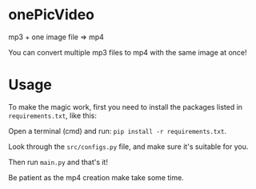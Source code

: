 # onePicVideo
mp3 + one image file => mp4

You can convert multiple mp3 files to mp4 with the same image at once!

# Usage
To make the magic work, first you need to install the packages listed in `requirements.txt`, like this:

Open a terminal (cmd) and run: `pip install -r requirements.txt`.

Look through the `src/configs.py` file, and make sure it's suitable for you.

Then run `main.py` and that's it!

Be patient as the mp4 creation make take some time.
